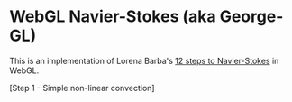 # WebGL Navier-Stokes (aka George-GL)

This is an implementation of Lorena Barba's [12 steps to Navier-Stokes](http://lorenabarba.com/blog/cfd-python-12-steps-to-navier-stokes/) in WebGL.

[Step 1 - Simple non-linear convection]
